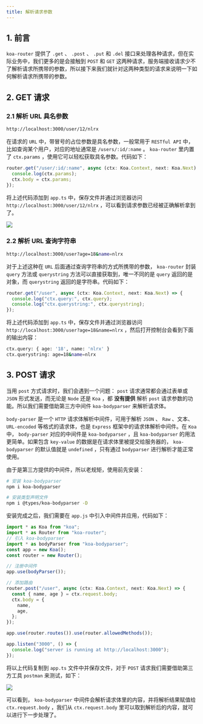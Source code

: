 ```yaml
---
title: 解析请求参数
---
```


## 1. 前言

`koa-router` 提供了 `.get` 、 `.post` 、 `.put` 和 `.del` 接口来处理各种请求，但在实际业务中，我们更多的是会接触到 `POST` 和 `GET` 这两种请求，服务端接收请求少不了解析请求所携带的参数，所以接下来我们就针对这两种类型的请求来说明一下如何解析请求所携带的参数。

## 2. GET 请求

### 2.1 解析 URL 具名参数

```bash
http://localhost:3000/user/12/nlrx
```

在请求的 `URL` 中，带冒号的占位参数是具名参数，一般常用于 `RESTful API` 中，比如查询某个用户，对应的地址通常是 `/users/:id/:name` 。 `koa-router` 里内置了 `ctx.params` ，使用它可以轻松获取具名参数。代码如下：

```typescript
router.get("/user/:id/:name", async (ctx: Koa.Context, next: Koa.Next) => {
  console.log(ctx.params);
  ctx.body = ctx.params;
});
```

将上述代码添加到 `app.ts` 中，保存文件并通过浏览器访问 `http://localhost:3000/user/12/nlrx` ，可以看到请求参数已经被正确解析拿到了。

![](~@/koa2/04/01.png)

### 2.2 解析 URL 查询字符串

```bash
http://localhost:3000/user?age=18&name=nlrx
```

对于上述这种在 `URL` 后面通过查询字符串的方式所携带的参数， `koa-router` 封装 `query` 方法或 `querystring` 方法可以直接获取到，唯一不同的是 `query` 返回的是对象，而 `querystring` 返回的是字符串。代码如下：

```typescript
router.get("/user", async (ctx: Koa.Context, next: Koa.Next) => {
  console.log("ctx.query:", ctx.query);
  console.log("ctx.querystring:", ctx.querystring);
});
```

将上述代码添加到 `app.ts` 中，保存文件并通过浏览器访问 `http://localhost:3000/user?age=18&name=nlrx` ，然后打开控制台会看到下面的输出内容：

```bash
ctx.query: { age: '18', name: 'nlrx' }
ctx.querystring: age=18&name=nlrx
```

## 3. POST 请求

当用 `post` 方式请求时，我们会遇到一个问题： `post` 请求通常都会通过表单或 `JSON` 形式发送，而无论是 `Node` 还是 `Koa` ，都 **没有提供** 解析 `post` 请求参数的功能。所以我们需要借助第三方中间件 `koa-bodyparser` 来解析请求体。

`body-parser` 是一个 `HTTP` 请求体解析中间件，可用于解析 `JSON` 、 `Raw` 、文本、 `URL-encoded` 等格式的请求体，也是 `Express` 框架中的请求体解析中间件。在 `Koa` 中， `body-parser` 对应的中间件是 `koa-bodyparser` ，且 `koa-bodyparser` 的用法更简单。如果包含 `key-value` 的数据是在请求体里被提交给服务器的， `koa-bodyparser` 的默认值就是 `undefined` ，只有通过 `bodyparser` 进行解析才能正常使用。

由于是第三方提供的中间件，所以老规矩，使用前先安装：

```bash
# 安装 koa-bodyparser
npm i koa-bodyparser

# 安装类型声明文件
npm i @types/koa-bodyparser -D
```

安装完成之后，我们需要在 `app.js` 中引入中间件并应用，代码如下：

```typescript
import * as Koa from "koa";
import * as Router from "koa-router";
// 引入 koa-bodyparser
import * as bodyParser from "koa-bodyparser";
const app = new Koa();
const router = new Router();

// 注册中间件
app.use(bodyParser());

// 添加路由
router.post("/user", async (ctx: Koa.Context, next: Koa.Next) => {
  const { name, age } = ctx.request.body;
  ctx.body = {
    name,
    age,
  };
});

app.use(router.routes()).use(router.allowedMethods());

app.listen("3000", () => {
  console.log("server is running at http://localhost:3000");
});
```

将以上代码复制到 `app.ts` 文件中并保存文件，对于 `POST` 请求我们需要借助第三方工具 `postman` 来测试，如下：

![](~@/koa2/04/02.png)

可以看到， `koa-bodyparser` 中间件会解析请求体里的内容，并将解析结果赋值给 `ctx.request.body` ，我们从 `ctx.request.body` 里可以取到解析后的内容，就可以进行下一步处理了。
